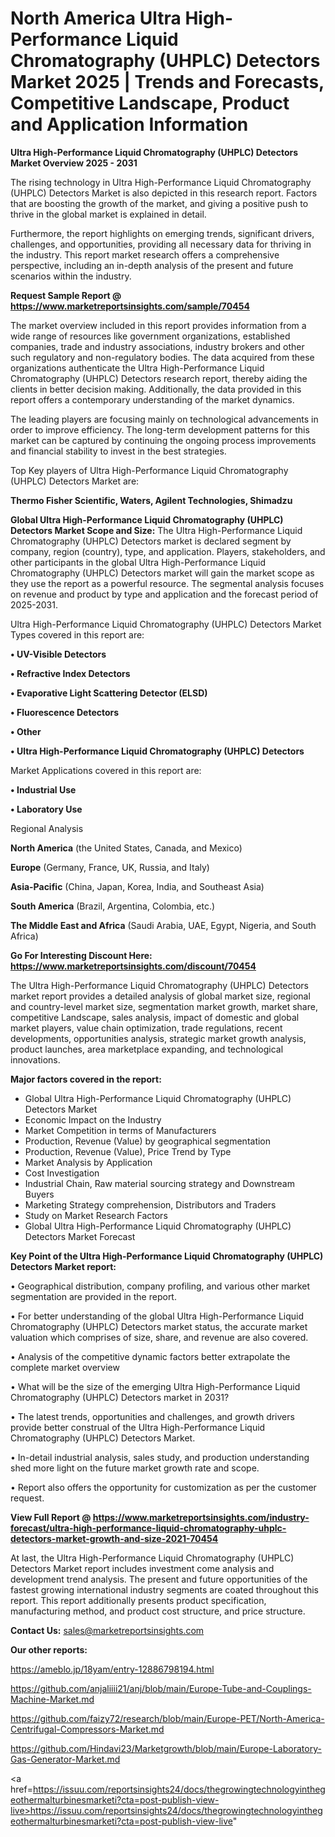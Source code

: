  # North America Ultra High-Performance Liquid Chromatography (UHPLC) Detectors Market 2025 | Trends and Forecasts, Competitive Landscape, Product and Application Information

<Strong> Ultra High-Performance Liquid Chromatography (UHPLC) Detectors Market Overview 2025 - 2031</strong>

The rising technology in Ultra High-Performance Liquid Chromatography (UHPLC) Detectors Market is also depicted in this research report. Factors that are boosting the growth of the market, and giving a positive push to thrive in the global market is explained in detail.

Furthermore, the report highlights on emerging trends, significant drivers, challenges, and opportunities, providing all necessary data for thriving in the industry. This report market research offers a comprehensive perspective, including an in-depth analysis of the present and future scenarios within the industry.

<strong>Request Sample Report @ <a href=https://www.marketreportsinsights.com/sample/70454>https://www.marketreportsinsights.com/sample/70454</a></strong>

The market overview included in this report provides information from a wide range of resources like government organizations, established companies, trade and industry associations, industry brokers and other such regulatory and non-regulatory bodies. The data acquired from these organizations authenticate the Ultra High-Performance Liquid Chromatography (UHPLC) Detectors research report, thereby aiding the clients in better decision making. Additionally, the data provided in this report offers a contemporary understanding of the market dynamics.

The leading players are focusing mainly on technological advancements in order to improve efficiency. The long-term development patterns for this market can be captured by continuing the ongoing process improvements and financial stability to invest in the best strategies.

Top Key players of Ultra High-Performance Liquid Chromatography (UHPLC) Detectors Market are:

<strong>Thermo Fisher Scientific, Waters, Agilent Technologies, Shimadzu</strong>

<strong><b>Global Ultra High-Performance Liquid Chromatography (UHPLC) Detectors Market Scope and Size:</b></strong>
The Ultra High-Performance Liquid Chromatography (UHPLC) Detectors market is declared segment by company, region (country), type, and application. Players, stakeholders, and other participants in the global Ultra High-Performance Liquid Chromatography (UHPLC) Detectors market will gain the market scope as they use the report as a powerful resource. The segmental analysis focuses on revenue and product by type and application and the forecast period of 2025-2031.

Ultra High-Performance Liquid Chromatography (UHPLC) Detectors Market Types covered in this report are:

<strong>• UV-Visible Detectors

• Refractive Index Detectors

• Evaporative Light Scattering Detector (ELSD)

• Fluorescence Detectors

• Other

• Ultra High-Performance Liquid Chromatography (UHPLC) Detectors</strong>

Market Applications covered in this report are:

<strong>• Industrial Use

• Laboratory Use</strong> 

Regional Analysis

<strong>North America</strong> (the United States, Canada, and Mexico)

<strong>Europe</strong> (Germany, France, UK, Russia, and Italy)

<strong>Asia-Pacific</strong> (China, Japan, Korea, India, and Southeast Asia)

<strong>South America</strong> (Brazil, Argentina, Colombia, etc.)

<strong>The Middle East and Africa</strong> (Saudi Arabia, UAE, Egypt, Nigeria, and South Africa)

<strong>Go For Interesting Discount Here: <a href=https://www.marketreportsinsights.com/discount/70454>https://www.marketreportsinsights.com/discount/70454</a></strong>

The Ultra High-Performance Liquid Chromatography (UHPLC) Detectors market report provides a detailed analysis of global market size, regional and country-level market size, segmentation market growth, market share, competitive Landscape, sales analysis, impact of domestic and global market players, value chain optimization, trade regulations, recent developments, opportunities analysis, strategic market growth analysis, product launches, area marketplace expanding, and technological innovations.

<strong><b>Major factors covered in the report:</b></strong>
<ul>
  <li>Global Ultra High-Performance Liquid Chromatography (UHPLC) Detectors Market </li>
  <li>Economic Impact on the Industry</li>
  <li>Market Competition in terms of Manufacturers</li>
  <li>Production, Revenue (Value) by geographical segmentation</li>
  <li>Production, Revenue (Value), Price Trend by Type</li>
  <li>Market Analysis by Application</li>
  <li>Cost Investigation</li>
  <li>Industrial Chain, Raw material sourcing strategy and Downstream Buyers</li>
  <li>Marketing Strategy comprehension, Distributors and Traders</li>
  <li>Study on Market Research Factors</li>
  <li>Global Ultra High-Performance Liquid Chromatography (UHPLC) Detectors Market Forecast</li>
</ul>

<strong><b>Key Point of the Ultra High-Performance Liquid Chromatography (UHPLC) Detectors Market report:</b></strong>

• Geographical distribution, company profiling, and various other market segmentation are provided in the report.

• For better understanding of the global Ultra High-Performance Liquid Chromatography (UHPLC) Detectors market status, the accurate market valuation which comprises of size, share, and revenue are also covered.

• Analysis of the competitive dynamic factors better extrapolate the complete market overview

• What will be the size of the emerging Ultra High-Performance Liquid Chromatography (UHPLC) Detectors market in 2031?

• The latest trends, opportunities and challenges, and growth drivers provide better construal of the Ultra High-Performance Liquid Chromatography (UHPLC) Detectors Market.

• In-detail industrial analysis, sales study, and production understanding shed more light on the future market growth rate and scope.

• Report also offers the opportunity for customization as per the customer request.

<strong><b>View Full Report @ <a href=https://www.marketreportsinsights.com/industry-forecast/ultra-high-performance-liquid-chromatography-uhplc-detectors-market-growth-and-size-2021-70454>https://www.marketreportsinsights.com/industry-forecast/ultra-high-performance-liquid-chromatography-uhplc-detectors-market-growth-and-size-2021-70454</a></b></strong>


At last, the Ultra High-Performance Liquid Chromatography (UHPLC) Detectors Market report includes investment come analysis and development trend analysis. The present and future opportunities of the fastest growing international industry segments are coated throughout this report. This report additionally presents product specification, manufacturing method, and product cost structure, and price structure.

<strong>Contact Us:</strong>
sales@marketreportsinsights.com

<strong>Our other reports:</strong>

<a href=https://ameblo.jp/18yam/entry-12886798194.html>https://ameblo.jp/18yam/entry-12886798194.html</a>

<a href=https://github.com/anjaliiii21/anj/blob/main/Europe-Tube-and-Couplings-Machine-Market.md>https://github.com/anjaliiii21/anj/blob/main/Europe-Tube-and-Couplings-Machine-Market.md</a>

<a href=https://github.com/faizy72/research/blob/main/Europe-PET/North-America-Centrifugal-Compressors-Market.md>https://github.com/faizy72/research/blob/main/Europe-PET/North-America-Centrifugal-Compressors-Market.md</a>

<a href=https://github.com/Hindavi23/Marketgrowth/blob/main/Europe-Laboratory-Gas-Generator-Market.md>https://github.com/Hindavi23/Marketgrowth/blob/main/Europe-Laboratory-Gas-Generator-Market.md</a>

<a href=https://issuu.com/reportsinsights24/docs/thegrowingtechnologyinthegeothermalturbinesmarketi?cta=post-publish-view-live>https://issuu.com/reportsinsights24/docs/thegrowingtechnologyinthegeothermalturbinesmarketi?cta=post-publish-view-live</a>"
